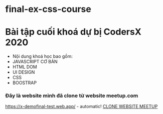 # final-ex-css-course

# Bài tập cuối khoá dự bị CodersX 2020

* Nội dung khoá học bao gồm:
 * JAVASCRIPT CƠ BẢN
 * HTML DOM
 * UI DESIGN
 * CSS
 * BOOSTRAP
 
 ### Đây là website mình đã clone từ website meetup.com
 
 https://x-demofinal-test.web.app/ - automatic!
[CLONE WEBSITE MEETUP](https://x-demofinal-test.web.app/)
